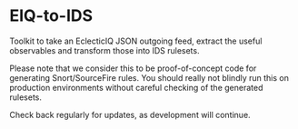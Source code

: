 # EIQ-to-IDS  
Toolkit to take an EclecticIQ JSON outgoing feed, extract the useful observables and transform those into IDS rulesets.  

Please note that we consider this to be proof-of-concept code for generating Snort/SourceFire rules. You should really not blindly run this on production environments without careful checking of the generated rulesets.  
  
Check back regularly for updates, as development will continue.

